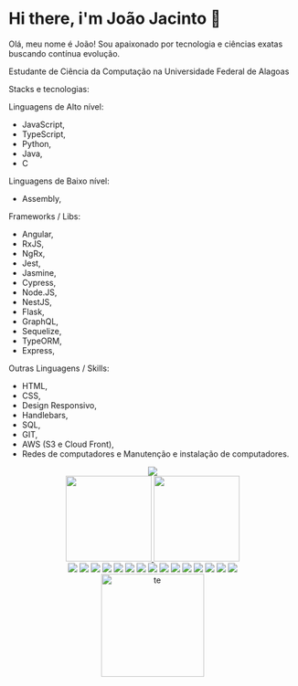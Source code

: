 # Hi there, i'm João Jacinto 👋

Olá, meu nome é João! Sou apaixonado por tecnologia e ciências exatas buscando contínua evolução. 

Estudante de Ciência da Computação na Universidade Federal de Alagoas

Stacks e tecnologias:

Linguagens de Alto nível:
- JavaScript, 
- TypeScript,
- Python, 
- Java, 
- C

Linguagens de Baixo nível:
- Assembly,

Frameworks / Libs:
- Angular, 
- RxJS,
- NgRx,
- Jest,
- Jasmine,
- Cypress,
- Node.JS, 
- NestJS,
- Flask, 
- GraphQL,
- Sequelize,
- TypeORM,
- Express, 

Outras Linguagens / Skills:
- HTML, 
- CSS, 
- Design Responsivo, 
- Handlebars, 
- SQL, 
- GIT,
- AWS (S3 e Cloud Front), 
- Redes de computadores e 
Manutenção e instalação de computadores. 

<div align="center" >
  <img src="https://media2.giphy.com/media/v1.Y2lkPTc5MGI3NjExdnV5cnlpdnkxamw3bnF3b3d1dDVndXlmamNoaTJkbjFheGVzcXd6MyZlcD12MV9pbnRlcm5hbF9naWZfYnlfaWQmY3Q9Zw/f4V2mqvv0wT9m/giphy.gif">
</div>
<div align="center">
  <a href="https://github.com/mrgreentm">
  <img height="150em" src="https://github-readme-stats.vercel.app/api?username=mrgreentm&count_private=true&include_all_commits=true&show_icons=true&theme=nightowl&hide_border=false&show_owner=true"/>
    <img height="150em" src="https://github-readme-stats.vercel.app/api/top-langs/?username=mrgreentm&theme=nightowl&hide_border=false&&layout=compact"/>
</div>

<div align="center">
  <a href = "mailto:joaonetotfm@gmail.com"><img src="https://img.shields.io/badge/-Gmail-%23333?style=for-the-badge&logo=gmail&logoColor=white" target="_blank"></a>
  <a href="https://www.linkedin.com/in/jo%C3%A3o-jacinto-a927301b2" target="_blank"><img src="https://img.shields.io/badge/-LinkedIn-%230077B5?style=for-the-badge&logo=linkedin&logoColor=white" target="_blank"></a> 
  <img src="https://img.shields.io/badge/angular-%23DD0031.svg?style=for-the-badge&logo=angular&logoColor=white">
  <img src="https://img.shields.io/badge/-ApolloGraphQL-311C87?style=for-the-badge&logo=apollo-graphql">
  <img src="https://img.shields.io/badge/NPM-%23000000.svg?style=for-the-badge&logo=npm&logoColor=white">
  <img src="https://img.shields.io/badge/nestjs-%23E0234E.svg?style=for-the-badge&logo=nestjs&logoColor=white">
  <img src="https://img.shields.io/badge/rxjs-%23B7178C.svg?style=for-the-badge&logo=reactivex&logoColor=white">
  <img src="https://img.shields.io/badge/redux-%23593d88.svg?style=for-the-badge&logo=redux&logoColor=white">
  <img src="https://img.shields.io/badge/rxjs-%23B7178C.svg?style=for-the-badge&logo=reactivex&logoColor=white">
  <img src="https://img.shields.io/badge/gitlab-%23181717.svg?style=for-the-badge&logo=gitlab&logoColor=white">
  <img src="https://img.shields.io/badge/chart.js-F5788D.svg?style=for-the-badge&logo=chart.js&logoColor=white">
  <img src="https://img.shields.io/badge/Insomnia-black?style=for-the-badge&logo=insomnia&logoColor=5849BE">
  <img src="https://img.shields.io/badge/jasmine-%238A4182.svg?style=for-the-badge&logo=jasmine&logoColor=white">
  <img src="https://img.shields.io/badge/node.js-6DA55F?style=for-the-badge&logo=node.js&logoColor=white">
  <img src="https://img.shields.io/badge/Sequelize-52B0E7?style=for-the-badge&logo=Sequelize&logoColor=white">
</div>
<div align="center">
  <img height="180em"src="https://d1.awsstatic.com/training-and-certification/certification-badges/AWS-Certified-Cloud-Practitioner_badge.634f8a21af2e0e956ed8905a72366146ba22b74c.png" alt="te" border="0">
</div>

